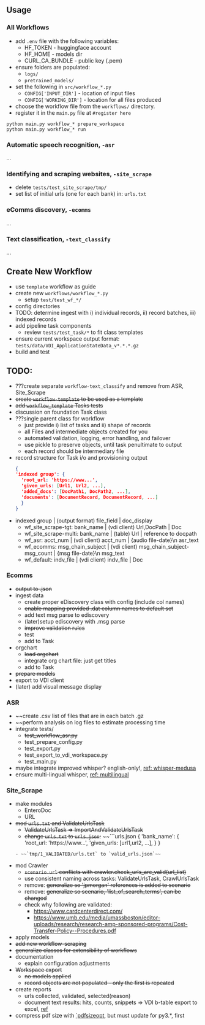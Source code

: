 


## Usage

### All Workflows

* add `.env` file with the following variables: 
    - HF_TOKEN - huggingface account
    - HF_HOME - models dir
    - CURL_CA_BUNDLE - public key (.pem)
* ensure folders are populated:
    - `logs/`
    - `pretrained_models/`
* set the following in `src/workflow_*.py`
    - `CONFIG['INPUT_DIR']` - location of input files
    - `CONFIG['WORKING_DIR']` - location for all files produced
* choose the workflow file from the `workflows/` directory.
* register it in the `main.py` file at `#register here`

```
python main.py workflow_* prepare_workspace
python main.py workflow_* run
```


### Automatic speech recognition, `-asr`

...


### Identifying and scraping websites, `-site_scrape`

* delete `tests/test_site_scrape/tmp/`
* set list of initial urls (one for each bank) in: `urls.txt`


### eComms discovery, `-ecomms`

...


### Text classification, `-text_classify`

...



## Create New Workflow

* use `template` workflow as guide
* create new `workflows/workflow_*.py`
  - setup `test/test_wf_*/`
* config directories
* TODO: determine ingest with i) individual records, ii) record batches, iii) indexed records
* add pipeline task components
  - review `tests/test_task/*` to fit class templates
* ensure current workspace output format: `tests/data/VDI_ApplicationStateData_v*.*.*.gz`
* build and test



## TODO:

* ???create separate `workflow-text_classify` and remove from ASR, Site_Scrape
* ~~create `workflow-template` to be used as a template~~
* ~~add `workflow_template` Tasks tests~~
* discussion on foundation Task class
* ???single parent class for workflow
  - just provide i) list of tasks and ii) shape of records
  - all Files and intermediate objects created for you
  - automated validation, logging, error handling, and failover
  - use pickle to preserve objects, until task penultimate to output
  - each record should be intermediary file
* record structure for Task i/o and provisioning output
  ```urls.json
  {
  'indexed group': {
    'root_url: 'https://www...',
    'given_urls: [Url1, Url2, ...],
    'added_docs': [DocPath1, DocPath2, ...],
    'documents': [DocumentRecord, DocumentRecord, ...]
    }
  }
  ```
* indexed group | (output format) file_field | doc_display
  - wf_site_scrape-tgt: bank_name | (vdi client) Url,DocPath | Doc
  - wf_site_scrape-multi: bank_name | (table) Url | reference to docpath
  - wf_asr: acct_num | (vdi client) acct_num | {audio file-date}\n asr_text
  - wf_ecomms: msg_chain_subject | (vdi client) msg_chain_subject-msg_count | {msg file-date}\n msg_text
  - wf_default: indv_file | (vdi client) indv_file | Doc


### Ecomms

* ~~output to .json~~
* ingest data
  - create proper eDiscovery class with config (include col names)
  - ~~enable mapping provided .dat column names to default set~~
  - add text msg parse to ediscovery
  - (later)setup ediscovery with .msg parse
  - ~~improve validation rules~~
  - test
  - add to Task
* orgchart
  - ~~load orgchart~~
  - integrate org chart file: just get titles
  - add to Task
* ~~prepare models~~
* export to VDI client
* (later) add visual message display


### ASR

* ~~create .csv list of files that are in each batch .gz
* ~~perform analysis on log files to estimate processing time
* integrate tests/
  - ~~test_workflow_asr.py~~
  - test_prepare_config.py
  - test_export.py
  - test_export_to_vdi_workspace.py
  - test_main.py
* maybe integrate improved whisper? english-only!, [ref: whisper-medusa](https://huggingface.co/aiola/whisper-medusa-v1)
* ensure multi-lingual whisper, [ref: multilingual](https://huggingface.co/openai/whisper-large-v3)


### Site_Scrape

* make modules
  - EnteroDoc
  - URL
* ~~mod  `urls.txt` and ValidateUrlsTask~~
  - ~~ValidateUrlsTask => ImportAndValidateUrlsTask~~
  - ~~change `urls.txt` to `urls.json`:~~
  ~~```urls.json
  {
  'bank_name': {
    'root_url: 'https://www...',
    'given_urls: [url1,url2, ...],
    }
  }
  ```~~
  - ~~`tmp/1_VALIDATED/urls.txt` to `valid_urls.json`~~
* mod Crawler
  - ~~`scenario.url` conflicts with crawler.check_urls_are_valid(url_list)~~
  - use consistent naming across tasks: ValidateUrlsTask, CrawlUrlsTask
  - remove: ~~generalize so 'jpmorgan' references is added to scenario~~
  - remove: ~~generalize so scenario, 'list_of_search_terms', can be changed~~
  - check why following are validated:
    + https://www.cardcenterdirect.com/
    + https://www.umb.edu/media/umassboston/editor-uploads/research/research-amp-sponsored-programs/Cost-Transfer-Policy--Procedures.pdf
* apply models
* ~~add new workflow-scraping~~
* ~~generalize classes for extensibility of workflows~~
* documentation
  - explain configuration adjustments
* ~~Workspace export~~
  - ~~no models applied~~
  - ~~record objects are not populated - only the first is repeated~~
* create reports
  - urls collected, validated, selected(reason)
  - document text results: hits, counts, snippets => VDI b-table export to excel, [ref](https://stackoverflow.com/questions/71465593/exporting-bootstrap-table-to-excel-or-pdf)
* compress pdf size with [`pdfsizeopt](https://github.com/pts/pdfsizeopt), but must update for py3.*, first